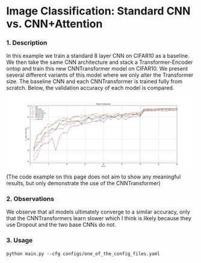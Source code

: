 # Image Classification: Standard CNN vs. CNN+Attention

### 1. Description
In this example we train a standard 8 layer CNN on CIFAR10 as a baseline. We then take the same CNN architecture and stack a Transformer-Encoder ontop and train this new CNNTransformer model on CIFAR10. We present several different variants of this model where we only alter the Transformer size. The baseline CNN and each CNNTransformer is trained fully from scratch. Below, the validation accuracy of each model is compared.

![Model Comparisons](CIFAR10-ModelComparison-ValAcc.png)
(The code example on this page does not aim to show any meaningful results, but only demonstrate the use of the CNNTransformer)

### 2. Observations
We observe that all models ultimately converge to a similar accuracy, only that the CNNTransformers learn slower which I think is likely because they use Dropout and the two base CNNs do not. 

### 3. Usage
`python main.py --cfg configs/one_of_the_config_files.yaml`
